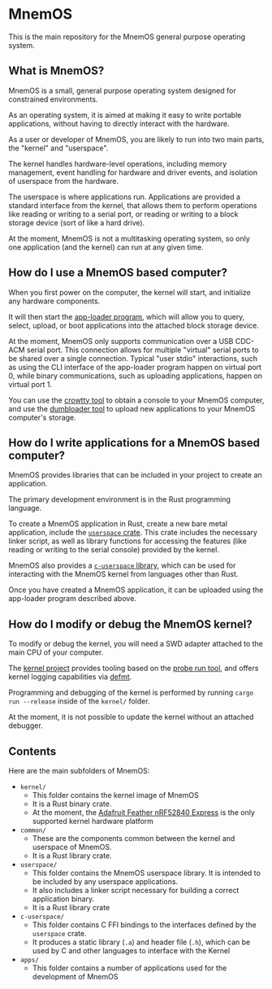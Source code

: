 # MnemOS

This is the main repository for the MnemOS general purpose operating system.

## What is MnemOS?

MnemOS is a small, general purpose operating system designed for constrained environments.

As an operating system, it is aimed at making it easy to write portable applications, without having to directly interact with the hardware.

As a user or developer of MnemOS, you are likely to run into two main parts, the "kernel" and "userspace".

The kernel handles hardware-level operations, including memory management, event handling for hardware and driver events, and isolation of userspace from the hardware.

The userspace is where applications run. Applications are provided a standard interface from the kernel, that allows them to perform operations like reading or writing to a serial port, or reading or writing to a block storage device (sort of like a hard drive).

At the moment, MnemOS is not a multitasking operating system, so only one application (and the kernel) can run at any given time.

## How do I use a MnemOS based computer?

When you first power on the computer, the kernel will start, and initialize any hardware components.

It will then start the [app-loader program](./apps/app-loader/README.md), which will allow you to query, select, upload, or boot applications into the attached block storage device.

At the moment, MnemOS only supports communication over a USB CDC-ACM serial port. This connection allows for multiple "virtual" serial ports to be shared over a single connection. Typical "user stdio" interactions, such as using the CLI interface of the app-loader program happen on virtual port 0, while binary communications, such as uploading applications, happen on virtual port 1.

You can use the [crowtty tool](../tools/crowtty/README.md) to obtain a console to your MnemOS computer, and use the [dumbloader tool](../tools/dumbloader/README.md) to upload new applications to your MnemOS computer's storage.

## How do I write applications for a MnemOS based computer?

MnemOS provides libraries that can be included in your project to create an application.

The primary development environment is in the Rust programming language.

To create a MnemOS application in Rust, create a new bare metal application, include the [`userspace` crate](./userspace/README.md). This crate includes the necessary linker script, as well as library functions for accessing the features (like reading or writing to the serial console) provided by the kernel.

MnemOS also provides a [`c-userspace` library](./c-userspace/README.md), which can be used for interacting with the MnemOS kernel from languages other than Rust.

Once you have created a MnemOS application, it can be uploaded using the app-loader program described above.

## How do I modify or debug the MnemOS kernel?

To modify or debug the kernel, you will need a SWD adapter attached to the main CPU of your computer.

The [kernel project](./kernel/README.md) provides tooling based on the [probe run tool](https://github.com/knurling-rs/probe-run), and offers kernel logging capabilities via [defmt](https://defmt.ferrous-systems.com/).

Programming and debugging of the kernel is performed by running `cargo run --release` inside of the `kernel/` folder.

At the moment, it is not possible to update the kernel without an attached debugger.

## Contents

Here are the main subfolders of MnemOS:

* `kernel/`
    * This folder contains the kernel image of MnemOS
    * It is a Rust binary crate.
    * At the moment, the [Adafruit Feather nRF52840 Express] is the only supported kernel hardware platform
* `common/`
    * These are the components common between the kernel and userspace of MnemOS.
    * It is a Rust library crate.
* `userspace/`
    * This folder contains the MnemOS userspace library. It is intended to be included by any userspace applications.
    * It also includes a linker script necessary for building a correct application binary.
    * It is a Rust library crate
* `c-userspace/`
    * This folder contains C FFI bindings to the interfaces defined by the `userspace` crate.
    * It produces a static library (`.a`) and header file (`.h`), which can be used by C and other languages to interface with the Kernel
* `apps/`
    * This folder contains a number of applications used for the development of MnemOS

[Adafruit Feather nRF52840 Express]: https://www.adafruit.com/product/4062
